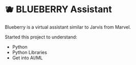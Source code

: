 # 🫐 BLUEBERRY Assistant 

Blueberry is a virtual assistant similar to Jarvis from Marvel.

Started this project to understand:

- Python
- Python Libraries
- Get into AI/ML
